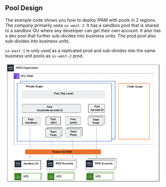 ## Pool Design

The example code shows you how to deploy IPAM with pools in 2 regions. The company primarily uses `us-west-2`. It has a sandbox pool that is shared to a sandbox OU where any developer can get their own account. It also has a dev pool that further sub-divides into business units. The prod pool also sub-divides into business units.

`us-east-1` is only used as a replicated prod and sub-divides into the same business unit pools as `us-west-2` prod.

![Basic pool structure](../../images/asymmetrical_example.png "Region Separated Pools")
